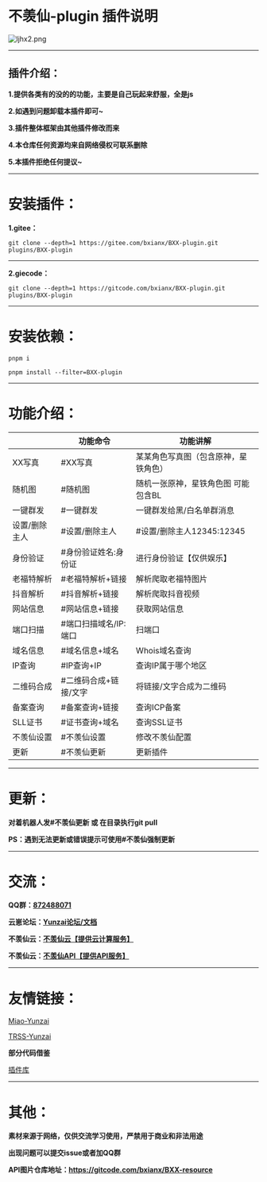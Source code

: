 # 不羡仙-plugin 插件说明

![ljhx2.png](https://raw.gitcode.com/user-images/assets/5424764/be7eaf0c-76b9-40dc-9e5f-dc47ebfadb8b/ljhx2.png 'ljhx2.png')
****
## 插件介绍：
**1.提供各类有的没的的功能，主要是自己玩起来舒服，全是js**

**2.如遇到问题卸载本插件即可~**

**3.插件整体框架由其他插件修改而来**

**4.本仓库任何资源均来自网络侵权可联系删除**

**5.本插件拒绝任何提议~**
****

# 安装插件：
**1.gitee：**

`git clone --depth=1 https://gitee.com/bxianx/BXX-plugin.git plugins/BXX-plugin`

****

**2.giecode：**

`git clone --depth=1 https://gitcode.com/bxianx/BXX-plugin.git plugins/BXX-plugin`
****
# 安装依赖：
`pnpm i`

`pnpm install --filter=BXX-plugin`
****
# 功能介绍：
| | 功能命令|功能讲解  |
|--|--|--|
|XX写真 |#XX写真 | 某某角色写真图（包含原神，星铁角色） |
|随机图|#随机图 |随机一张原神，星铁角色图 可能包含BL|
|一键群发|#一键群发 |一键群发给黑/白名单群消息|
|设置/删除主人|#设置/删除主人 |#设置/删除主人12345:12345|
|身份验证|#身份验证姓名:身份证 |进行身份验证【仅供娱乐】|
|老福特解析|#老福特解析+链接 |解析爬取老福特图片|
|抖音解析|#抖音解析+链接 |解析爬取抖音视频|
|网站信息|#网站信息+链接 |获取网站信息|
|端口扫描|#端口扫描域名/IP:端口 |扫端口|
|域名信息|#域名信息+域名 |Whois域名查询|
|IP查询|#IP查询+IP |查询IP属于哪个地区|
|二维码合成|#二维码合成+链接/文字 |将链接/文字合成为二维码|
|备案查询|#备案查询+链接 |查询ICP备案|
|SLL证书|#证书查询+域名 |查询SSL证书|
|不羡仙设置|#不羡仙设置 |修改不羡仙配置|
|更新|#不羡仙更新|更新插件|


****

# 更新：
**对着机器人发#不羡仙更新 或 在目录执行git pull**

**PS：遇到无法更新或错误提示可使用#不羡仙强制更新**

****
# 交流：
**QQ群：[872488071](https://qm.qq.com/q/SA5dEJf6MM)**

**云崽论坛：[Yunzai论坛/文档](https://yunz.cc)**

**不羡仙云：[不羡仙云【提供云计算服务】](https://cloud.bxxov.cn)**

**不羡仙云：[不羡仙API【提供API服务】](https://api.bxxov.cn)**


****

# 友情链接：
[Miao-Yunzai](https://gitee.com/yoimiya-kokomi/Miao-Yunzai)

[TRSS-Yunzai](https://gitee.com/TimeRainStarSky/Yunzai)

**部分代码借鉴**

[插件库](https://gitee.com/yhArcadia/Yunzai-Bot-plugins-index)

****
# 其他：

**素材来源于网络，仅供交流学习使用，严禁用于商业和非法用途**

**出现问题可以提交issue或者加QQ群**

**API图片仓库地址：https://gitcode.com/bxianx/BXX-resource**